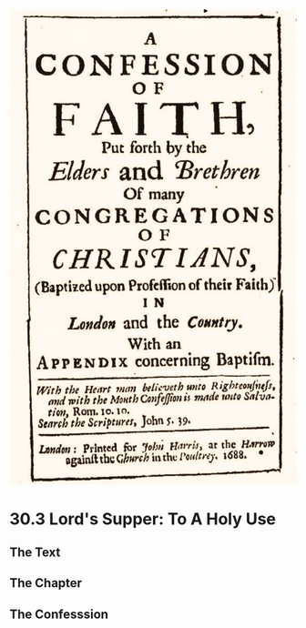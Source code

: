 <img class="intro-right" src="art-1689.png">

# 30.3 Lord's Supper: To A Holy Use

## The Text

## The Chapter

## The Confesssion

